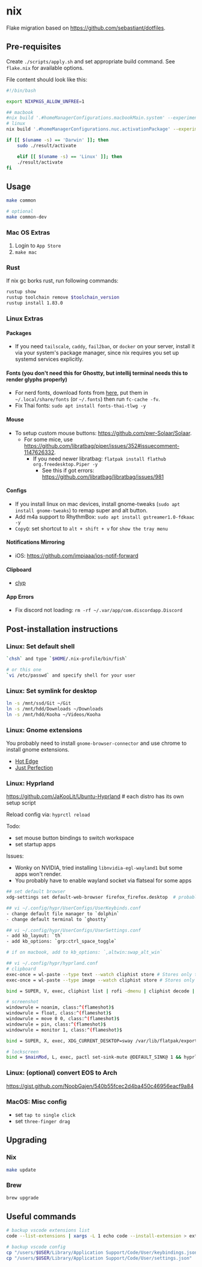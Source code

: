 # nix

Flake migration based on <https://github.com/sebastiant/dotfiles>.

## Pre-requisites

Create `./scripts/apply.sh` and set appropriate build command. See `flake.nix` for available options.

File content should look like this:

```bash
#!/bin/bash

export NIXPKGS_ALLOW_UNFREE=1

## macbook
#nix build '.#homeManagerConfigurations.macbookMain.system' --experimental-features 'nix-command flakes' --impure
# linux
nix build '.#homeManagerConfigurations.nuc.activationPackage' --experimental-features 'nix-command flakes' --impure

if [[ $(uname -s) == 'Darwin' ]]; then
    sudo ./result/activate

    elif [[ $(uname -s) == 'Linux' ]]; then
    ./result/activate
fi
```

## Usage

```bash
make common

# optional
make common-dev
```

### Mac OS Extras

1. Login to `App Store`
2. `make mac`

### Rust

If nix gc borks rust, run following commands:

```bash
rustup show
rustup toolchain remove $toolchain_version
rustup install 1.83.0
```

### Linux Extras

#### Packages
- If you need `tailscale`, `caddy`, `fail2ban`, or `docker` on your server, install it via your system's package manager, since nix requires you set up systemd services explicitly.

#### Fonts (you don't need this for Ghostty, but intellij terminal needs this to render glyphs properly)
- For nerd fonts, download fonts from [here](https://github.com/ryanoasis/nerd-fonts/releases), put them in `~/.local/share/fonts` (or `~/.fonts`) then run `fc-cache -fv`.
- Fix Thai fonts: `sudo apt install fonts-thai-tlwg -y`

#### Mouse
- To setup custom mouse buttons: <https://github.com/pwr-Solaar/Solaar>.
  - For some mice, use <https://github.com/libratbag/piper/issues/352#issuecomment-1147626332>.
    - If you need newer libratbag: `flatpak install flathub org.freedesktop.Piper -y`
      - See this if got errors: <https://github.com/libratbag/libratbag/issues/981>

#### Configs
- If you install linux on mac devices, install gnome-tweaks (`sudo apt install gnome-tweaks`) to remap super and alt button.
- Add m4a support to RhythmBox: `sudo apt install gstreamer1.0-fdkaac -y`
- `CopyQ`: set shortcut to `alt + shift + v` for `show the tray menu`

#### Notifications Mirroring
- iOS: <https://github.com/impiaaa/ios-notif-forward>

#### Clipboard

- [clyp](https://github.com/murat-cileli/clyp)

#### App Errors
- Fix discord not loading: `rm -rf ~/.var/app/com.discordapp.Discord`

## Post-installation instructions

### Linux: Set default shell

```bash
`chsh` and type `$HOME/.nix-profile/bin/fish`

# or this one
`vi /etc/passwd` and specify shell for your user
```

### Linux: Set symlink for desktop

```bash
ln -s /mnt/ssd/Git ~/Git
ln -s /mnt/hdd/Downloads ~/Downloads
ln -s /mnt/hdd/Kooha ~/Videos/Kooha
```

### Linux: Gnome extensions

You probably need to install `gnome-browser-connector` and use chrome to install gnome extensions.

- [Hot Edge](https://extensions.gnome.org/extension/4222/hot-edge/)
- [Just Perfection](https://extensions.gnome.org/extension/3843/just-perfection/)

### Linux: Hyprland

<https://github.com/JaKooLit/Ubuntu-Hyprland>  # each distro has its own setup script

Reload config via: `hyprctl reload`

Todo:
- set mouse button bindings to switch workspace
- set startup apps

Issues:
- Wonky on NVIDIA, tried installing `libnvidia-egl-wayland1` but some apps won't render.
- You probably have to enable wayland socket via flatseal for some apps

```bash
## set default browser
xdg-settings set default-web-browser firefox_firefox.desktop  # probably different .desktop file on other distro

## vi ~/.config/hypr/UserConfigs/UserKeybinds.conf
- change default file manager to `dolphin`
- change default terminal to `ghostty`

## vi ~/.config/hypr/UserConfigs/UserSettings.conf
- add kb_layout: `th`
- add kb_options: `grp:ctrl_space_toggle`

# if on macbook, add to kb_options: `,altwin:swap_alt_win`

## vi ~/.config/hypr/hyprland.conf
# clipboard
exec-once = wl-paste --type text --watch cliphist store # Stores only text data
exec-once = wl-paste --type image --watch cliphist store # Stores only image data

bind = SUPER, V, exec, cliphist list | rofi -dmenu | cliphist decode | wl-copy

# screenshot
windowrule = noanim, class:^(flameshot)$
windowrule = float, class:^(flameshot)$
windowrule = move 0 0, class:^(flameshot)$
windowrule = pin, class:^(flameshot)$
windowrule = monitor 1, class:^(flameshot)$

bind = SUPER, X, exec, XDG_CURRENT_DESKTOP=sway /var/lib/flatpak/exports/bin/org.flameshot.Flameshot gui

# lockscreen
bind = $mainMod, L, exec, pactl set-sink-mute @DEFAULT_SINK@ 1 && hyprlock # Mute and lock the system
```

### Linux: (optional) convert EOS to Arch

<https://gist.github.com/NoobGajen/540b55fcec2d4ba450c46956eacf9a84>

### MacOS: Misc config

- set `tap to single click`
- set `three-finger drag`

## Upgrading

### Nix

```bash
make update
```

### Brew

```bash
brew upgrade
```

## Useful commands

```bash
# backup vscode extensions list
code --list-extensions | xargs -L 1 echo code --install-extension > ext_install.sh

# backup vscode config
cp "/users/$USER/Library/Application Support/Code/User/keybindings.json" .
cp "/users/$USER/Library/Application Support/Code/User/settings.json" .
```
